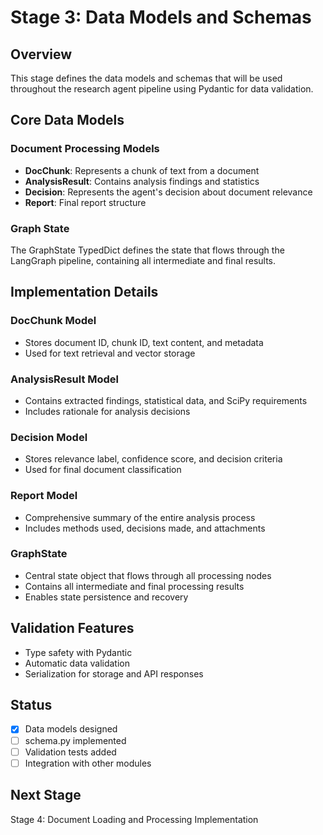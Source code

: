 # Stage 3: Data Models and Schemas

## Overview
This stage defines the data models and schemas that will be used throughout the research agent pipeline using Pydantic for data validation.

## Core Data Models

### Document Processing Models
- **DocChunk**: Represents a chunk of text from a document
- **AnalysisResult**: Contains analysis findings and statistics
- **Decision**: Represents the agent's decision about document relevance
- **Report**: Final report structure

### Graph State
The GraphState TypedDict defines the state that flows through the LangGraph pipeline, containing all intermediate and final results.

## Implementation Details

### DocChunk Model
- Stores document ID, chunk ID, text content, and metadata
- Used for text retrieval and vector storage

### AnalysisResult Model
- Contains extracted findings, statistical data, and SciPy requirements
- Includes rationale for analysis decisions

### Decision Model
- Stores relevance label, confidence score, and decision criteria
- Used for final document classification

### Report Model
- Comprehensive summary of the entire analysis process
- Includes methods used, decisions made, and attachments

### GraphState
- Central state object that flows through all processing nodes
- Contains all intermediate and final processing results
- Enables state persistence and recovery

## Validation Features
- Type safety with Pydantic
- Automatic data validation
- Serialization for storage and API responses

## Status
- [x] Data models designed
- [ ] schema.py implemented
- [ ] Validation tests added
- [ ] Integration with other modules

## Next Stage
Stage 4: Document Loading and Processing Implementation